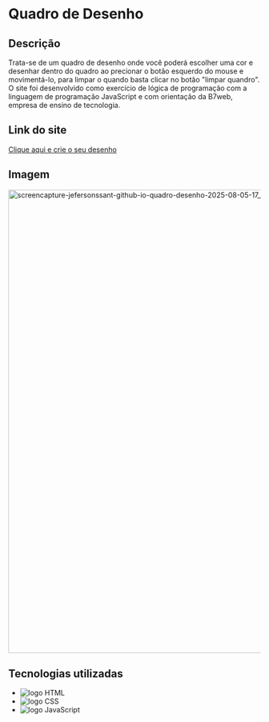 # Quadro de Desenho
## Descrição
Trata-se de um quadro de desenho onde você poderá escolher uma cor e desenhar dentro do quadro ao precionar o botão esquerdo do mouse e movimentá-lo, para limpar o quando basta clicar no botão "limpar quandro". O site foi desenvolvido como exercício de lógica de programação com a linguagem de programação JavaScript e com orientação da B7web, empresa de ensino de tecnologia.
## Link do site
<a href="https://jefersonssant.github.io/quadro-desenho/" target="_blank">Clique aqui e crie o seu desenho</a>
## Imagem
<img width="1920" height="927" alt="screencapture-jefersonssant-github-io-quadro-desenho-2025-08-05-17_22_21" src="https://github.com/user-attachments/assets/9a72247b-d1ec-4313-92c4-ac6bc514a064" />

## Tecnologias utilizadas
* <img src="https://img.shields.io/badge/HTML5-E34F26?style=for-the-badge&logo=html5&logoColor=white" alt="logo HTML">
* <img src="https://img.shields.io/badge/CSS3-1572B6?style=for-the-badge&logo=css3&logoColor=white" alt="logo CSS">
* <img src="https://img.shields.io/badge/JavaScript-323330?style=for-the-badge&logo=javascript&logoColor=F7DF1E" alt="logo JavaScript">
